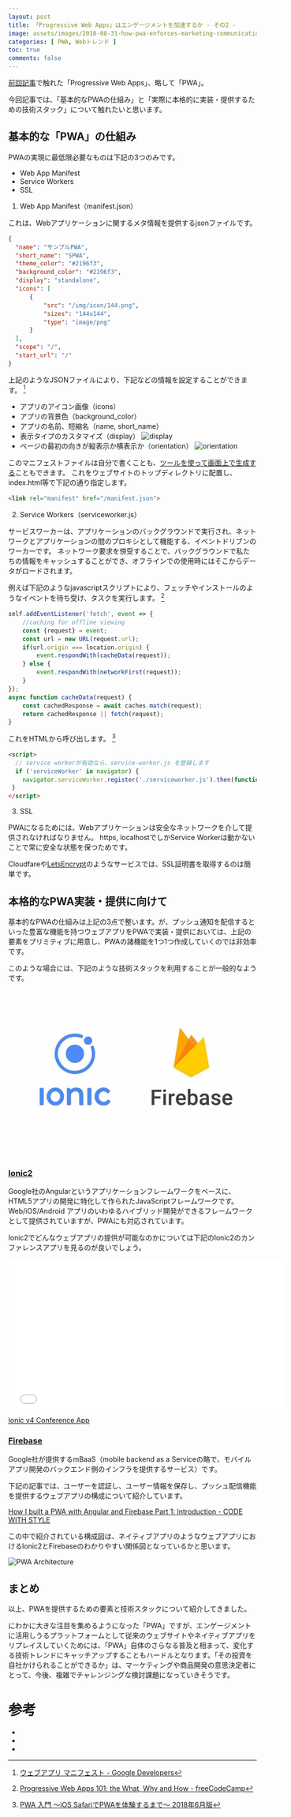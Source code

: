 ```yaml
---
layout: post
title: 「Progressive Web Apps」はエンゲージメントを加速するか - その2 -
image: assets/images/2018-08-31-how-pwa-enforces-marketing-communication-2.jpg
categories: [ PWA, Webトレンド ]
toc: true
comments: false
---
```

[前回記事](/entry/2018/08/05/how-pwa-enforces-marketing-communication)で触れた「Progressive Web Apps」、略して「PWA」。

今回記事では、「基本的なPWAの仕組み」と「実際に本格的に実装・提供するための技術スタック」について触れたいと思います。

## 基本的な「PWA」の仕組み

PWAの実現に最低限必要なものは下記の3つのみです。

- Web App Manifest
- Service Workers
- SSL

1. Web App Manifest（manifest.json）

これは、Webアプリケーションに関するメタ情報を提供するjsonファイルです。

```json
{
  "name": "サンプルPWA",
  "short_name": "SPWA",
  "theme_color": "#2196f3",
  "background_color": "#2196f3",
  "display": "standalone",
  "icons": [
      {
          "src": "/img/icon/144.png",
          "sizes": "144x144",
          "type": "image/png"
      }
  ],
  "scope": "/",
  "start_url": "/"
}
```

上記のようなJSONファイルにより、下記などの情報を設定することができます。 [^1]

- アプリのアイコン画像（icons）
- アプリの背景色（background_color）
- アプリの名前、短縮名（name, short_name）
- 表示タイプのカスタマイズ（display）
![display](https://developers.google.com/web/fundamentals/web-app-manifest/images/manifest-display-options.png?hl=ja)
- ページの最初の向きが縦表示か横表示か（orientation）
![orientation](https://developers.google.com/web/fundamentals/web-app-manifest/images/manifest-orientation-options.png?hl=ja)

このマニフェストファイルは自分で書くことも、[ツールを使って画面上で生成する](https://app-manifest.firebaseapp.com/)こともできます。
これをウェブサイトのトップディレクトリに配置し、index.html等で下記の通り指定します。

```html
<link rel="manifest" href="/manifest.json">
```

2. Service Workers（serviceworker.js）

サービスワーカーは、アプリケーションのバックグラウンドで実行され、ネットワークとアプリケーションの間のプロキシとして機能する、イベントドリブンのワーカーです。
ネットワーク要求を傍受することで、バックグラウンドで私たちの情報をキャッシュすることができ、オフラインでの使用時にはそこからデータがロードされます。

例えば下記のようなjavascriptスクリプトにより、フェッチやインストールのようなイベントを待ち受け、タスクを実行します。 [^2]

```javascript
self.addEventListener('fetch', event => {
    //caching for offline viewing
    const {request} = event;
    const url = new URL(request.url);
    if(url.origin === location.origin) {
        event.respondWith(cacheData(request));
    } else {
        event.respondWith(networkFirst(request));
    }
});
async function cacheData(request) {
    const cachedResponse = await caches.match(request);
    return cachedResponse || fetch(request);
}
```

これをHTMLから呼び出します。 [^3]

```html
<script>
  // service workerが有効なら、service-worker.js を登録します
  if ('serviceWorker' in navigator) {
    navigator.serviceWorker.register('./serviceworker.js').then(function() { console.log('Service Worker Registered'); });
 }
</script>
```

3. SSL

PWAになるためには、Webアプリケーションは安全なネットワークを介して提供されなければなりません。
https, localhostでしかService Workerは動かないことで常に安全な状態を保つためです。

Cloudfareや[LetsEncrypt](https://letsencrypt.org/)のようなサービスでは、SSL証明書を取得するのは簡単です。

## 本格的なPWA実装・提供に向けて

基本的なPWAの仕組みは上記の3点で整います。が、プッシュ通知を配信するといった豊富な機能を持つウェブアプリをPWAで実装・提供においては、上記の要素をプリミティブに用意し、PWAの諸機能を1つ1つ作成していくのでは非効率です。

このような場合には、下記のような技術スタックを利用することが一般的なようです。

![ionic2-firebase](/assets/images/2018-08-31-how-pwa-enforces-marketing-communication-2.jpg)

### [Ionic2](https://ionicframework.com/pwa)

Google社のAngularというアプリケーションフレームワークをベースに、HTML5アプリの開発に特化して作られたJavaScriptフレームワークです。
Web/iOS/Android アプリのいわゆるハイブリッド開発ができるフレームワークとして提供されていますが、PWAにも対応されています。

Ionic2でどんなウェブアプリの提供が可能なのかについては下記のIonic2のカンファレンスアプリを見るのが良いでしょう。

<iframe width="560" height="315" frameborder="0" allowfullscreen="" src="//www.youtube.com/embed/qCW2n17OHEk"></iframe><br><a href="https://youtube.com/watch?v=qCW2n17OHEk">Ionic v4 Conference App</a>

### [Firebase](https://firebase.google.com/?hl=ja)

Google社が提供するmBaaS（mobile backend as a Serviceの略で、モバイルアプリ開発のバックエンド側のインフラを提供するサービス）です。

下記の記事では、ユーザーを認証し、ユーザー情報を保存し、プッシュ配信機能を提供するウェブアプリの構成について紹介しています。

[How I built a PWA with Angular and Firebase Part 1: Introduction - CODE WITH STYLE](https://codewithstyle.info/how-i-built-a-progressive-web-app-with-angular-and-firebase-part-1/)

この中で紹介されている構成図は、ネイティブアプリのようなウェブアプリにおけるIonic2とFirebaseのわかりやすい関係図となっているかと思います。

![PWA Architecture](https://i1.wp.com/codewithstyle.info/wp-content/uploads/2017/04/Architecture.png?w=362)

## まとめ

以上、PWAを提供するための要素と技術スタックについて紹介してきました。

にわかに大きな注目を集めるようになった「PWA」ですが、エンゲージメントに活用しうるプラットフォームとして従来のウェブサイトやネイティブアプリをリプレイスしていくためには、「PWA」自体のさらなる普及と相まって、変化する技術トレンドにキャッチアップすることもハードルとなります。「その投資を自社かけられることができるか」は、マーケティングや商品開発の意思決定者にとって、今後、複雑でチャレンジングな検討課題になっていきそうです。

# 参考

- [^1]: [ウェブアプリ マニフェスト - Google Developers](https://developers.google.com/web/fundamentals/web-app-manifest/?hl=ja)
- [^2]: [Progressive Web Apps 101: the What, Why and How - freeCodeCamp](https://medium.freecodecamp.org/progressive-web-apps-101-the-what-why-and-how-4aa5e9065ac2)
- [^3]: [PWA 入門 〜iOS SafariでPWAを体験するまで〜 2018年6月版](https://qiita.com/umamichi/items/0e2b4b1c578e7335ba20)
